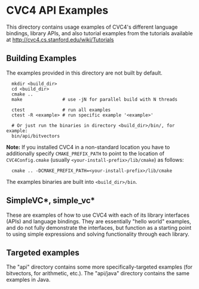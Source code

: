 # CVC4 API Examples

This directory contains usage examples of CVC4's different language
bindings, library APIs, and also tutorial examples from the tutorials
available at http://cvc4.cs.stanford.edu/wiki/Tutorials

## Building Examples

The examples provided in this directory are not built by default.

```
  mkdir <build_dir>
  cd <build_dir>
  cmake ..
  make               # use -jN for parallel build with N threads

  ctest              # run all examples
  ctest -R <example> # run specific example '<example>'

  # Or just run the binaries in directory <build_dir>/bin/, for example:
  bin/api/bitvectors
```

**Note:** If you installed CVC4 in a non-standard location you have to
additionally specify `CMAKE_PREFIX_PATH` to point to the location of
`CVC4Config.cmake` (usually `<your-install-prefix>/lib/cmake`) as follows:

```
  cmake .. -DCMAKE_PREFIX_PATH=<your-install-prefix>/lib/cmake
```

The examples binaries are built into `<build_dir>/bin`.

## SimpleVC*, simple_vc*

These are examples of how to use CVC4 with each of its library
interfaces (APIs) and language bindings.  They are essentially "hello
world" examples, and do not fully demonstrate the interfaces, but
function as a starting point to using simple expressions and solving
functionality through each library.

## Targeted examples

The "api" directory contains some more specifically-targeted
examples (for bitvectors, for arithmetic, etc.).  The "api/java"
directory contains the same examples in Java.

